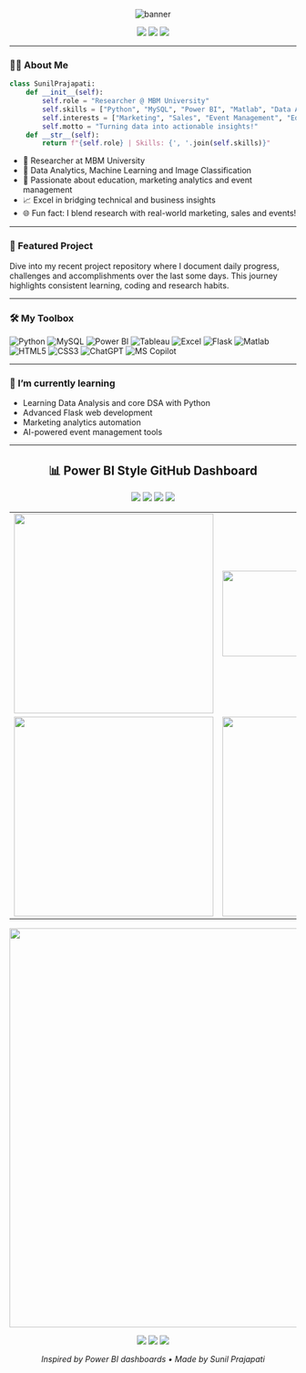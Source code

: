 <p align="center">
  <img src="https://capsule-render.vercel.app/api?type=waving&color=0:8BC6EC,100:9599E2&height=180&section=header&text=Sunil%20Prajapati&fontSize=40&fontAlignY=35&desc=Researcher%20%7C%20Data%20Scientist%20%7C%20MBM%20University&descSize=20&descAlignY=60" alt="banner"/>
</p>

<p align="center">
  <a href="https://www.linkedin.com/in/sunil-prajapati832"><img src="https://img.shields.io/badge/LinkedIn-blue?logo=linkedin&style=for-the-badge" /></a>
  <a href="https://github.com/sunilprajapati832"><img src="https://img.shields.io/badge/GitHub-171515?logo=github&style=for-the-badge" /></a>
  <a href="https://educationdevelopmentunit.blogspot.com/"><img src="https://img.shields.io/badge/Blog-FF5722?logo=blogger&style=for-the-badge" /></a>
</p>

---

### 👨‍🔬 About Me

```python
class SunilPrajapati:
    def __init__(self):
        self.role = "Researcher @ MBM University"
        self.skills = ["Python", "MySQL", "Power BI", "Matlab", "Data Analytics", "Image Classification", "Machine Learning", "Excel"]
        self.interests = ["Marketing", "Sales", "Event Management", "EdTech"]
        self.motto = "Turning data into actionable insights!"
    def __str__(self):
        return f"{self.role} | Skills: {', '.join(self.skills)}"
```

- 🔬 Researcher at MBM University  
- 💾 Data Analytics, Machine Learning and Image Classification  
- 🧠 Passionate about education, marketing analytics and event management  
- 📈 Excel in bridging technical and business insights  
- 🌐 Fun fact: I blend research with real-world marketing, sales and events!

---

### 🚀 Featured Project

Dive into my recent project repository where I document daily progress, challenges and accomplishments over the last some days. This journey highlights consistent learning, coding and research habits.

---

### 🛠️ My Toolbox

![Python](https://img.shields.io/badge/Python-3776AB?style=flat-square&logo=python&logoColor=white)
![MySQL](https://img.shields.io/badge/MySQL-4479A1?style=flat-square&logo=mysql&logoColor=white)
![Power BI](https://img.shields.io/badge/PowerBI-F2C811?style=flat-square&logo=powerbi&logoColor=black)
![Tableau](https://img.shields.io/badge/Tableau-E97627?style=flat-square&logo=Tableau&logoColor=white)
![Excel](https://img.shields.io/badge/Excel-217346?style=flat-square&logo=microsoft-excel&logoColor=white)
![Flask](https://img.shields.io/badge/Flask-000000?style=flat-square&logo=flask&logoColor=white)
![Matlab](https://img.shields.io/badge/Matlab-0076A8?style=flat-square&logo=mathworks&logoColor=white)
![HTML5](https://img.shields.io/badge/HTML5-E34F26?style=flat-square&logo=html5&logoColor=white)
![CSS3](https://img.shields.io/badge/CSS3-1572B6?style=flat-square&logo=css3&logoColor=white)
![ChatGPT](https://img.shields.io/badge/ChatGPT-10A37F?style=flat-square&logo=openai&logoColor=white)
![MS Copilot](https://img.shields.io/badge/MS%20Copilot-000000?style=flat-square&logo=microsoft&logoColor=white)



---

### 🌱 I’m currently learning

- Learning Data Analysis and core DSA with Python
- Advanced Flask web development
- Marketing analytics automation
- AI-powered event management tools

---

<!-- Power BI Inspired GitHub Stats Dashboard -->
<h2 align="center">📊 Power BI Style GitHub Dashboard</h2>

<p align="center">
  <img src="https://img.shields.io/badge/Commits-✔️%201,234-blue?style=for-the-badge&logo=github" />
  <img src="https://img.shields.io/badge/Repositories-22-green?style=for-the-badge&logo=github" />
  <img src="https://img.shields.io/badge/Followers-150-orange?style=for-the-badge&logo=github" />
  <img src="https://img.shields.io/badge/Stars-320-yellow?style=for-the-badge&logo=star" />
</p>

<table align="center">
  <tr>
    <td>
      <img src="https://github-readme-stats.vercel.app/api?username=sunilprajapati832&show_icons=true&theme=chartreuse-dark" width="350"/>
    </td>
    <td>
      <img src="https://github-readme-stats.vercel.app/api/top-langs/?username=sunilprajapati832&layout=compact&theme=chartreuse-dark" width="350" height="150"/>
    </td>
  </tr>
  <tr>
    <td>
      <img src="https://github-readme-activity-graph.vercel.app/graph?username=sunilprajapati832&theme=gruvbox&hide_border=true" width="350"/>
    </td>
    <td>
      <img src="https://github-profile-summary-cards.vercel.app/api/cards/profile-details?username=sunilprajapati832&theme=solarized_dark" width="350"/>
    </td>
  </tr>
</table>

<p align="center">
  <img src="https://github-profile-trophy.vercel.app/?username=sunilprajapati832&theme=gruvbox&no-frame=true&margin-w=10" width="700"/>
</p>

<p align="center">
  <img src="https://img.shields.io/badge/Top%20Language-Python-blueviolet?style=flat-square&logo=python&logoColor=white" />
  <img src="https://img.shields.io/badge/Data%20Analytics-Power%20BI-yellow?style=flat-square&logo=powerbi&logoColor=black" />
  <img src="https://img.shields.io/badge/Machine%20Learning-In%20Progress-brightgreen?style=flat-square&logo=scikit-learn" />
</p>

<p align="center">
  <i>Inspired by Power BI dashboards • Made by Sunil Prajapati</i>
</p>
